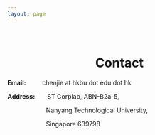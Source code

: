 ```yaml
---
layout: page
---
```


<p>&nbsp;</p>
<h1 style="text-align: center;">Contact</h1>

<p><strong>Email:&nbsp; &nbsp; &nbsp; &nbsp; &nbsp; &nbsp;</strong>chenjie at hkbu dot edu dot hk</p>
<p><strong>Address:</strong>&nbsp; &nbsp; &nbsp; &nbsp;ST Corplab, ABN-B2a-5,</p>
<p>&nbsp; &nbsp; &nbsp; &nbsp; &nbsp; &nbsp; &nbsp; &nbsp; &nbsp; &nbsp; &nbsp;&nbsp;Nanyang Technological University,</p>
<p>&nbsp; &nbsp; &nbsp; &nbsp; &nbsp; &nbsp; &nbsp; &nbsp; &nbsp; &nbsp; &nbsp;&nbsp;Singapore 639798</p>
